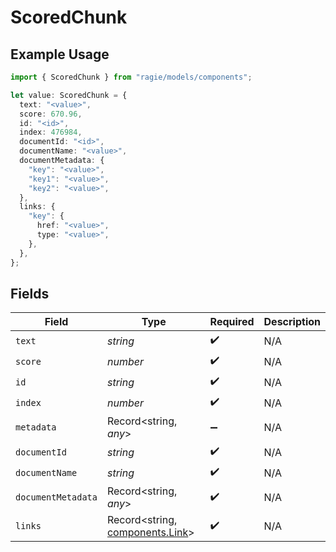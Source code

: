 # ScoredChunk

## Example Usage

```typescript
import { ScoredChunk } from "ragie/models/components";

let value: ScoredChunk = {
  text: "<value>",
  score: 670.96,
  id: "<id>",
  index: 476984,
  documentId: "<id>",
  documentName: "<value>",
  documentMetadata: {
    "key": "<value>",
    "key1": "<value>",
    "key2": "<value>",
  },
  links: {
    "key": {
      href: "<value>",
      type: "<value>",
    },
  },
};
```

## Fields

| Field                                                              | Type                                                               | Required                                                           | Description                                                        |
| ------------------------------------------------------------------ | ------------------------------------------------------------------ | ------------------------------------------------------------------ | ------------------------------------------------------------------ |
| `text`                                                             | *string*                                                           | :heavy_check_mark:                                                 | N/A                                                                |
| `score`                                                            | *number*                                                           | :heavy_check_mark:                                                 | N/A                                                                |
| `id`                                                               | *string*                                                           | :heavy_check_mark:                                                 | N/A                                                                |
| `index`                                                            | *number*                                                           | :heavy_check_mark:                                                 | N/A                                                                |
| `metadata`                                                         | Record<string, *any*>                                              | :heavy_minus_sign:                                                 | N/A                                                                |
| `documentId`                                                       | *string*                                                           | :heavy_check_mark:                                                 | N/A                                                                |
| `documentName`                                                     | *string*                                                           | :heavy_check_mark:                                                 | N/A                                                                |
| `documentMetadata`                                                 | Record<string, *any*>                                              | :heavy_check_mark:                                                 | N/A                                                                |
| `links`                                                            | Record<string, [components.Link](../../models/components/link.md)> | :heavy_check_mark:                                                 | N/A                                                                |